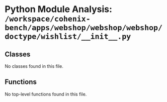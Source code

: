 # Python Module Analysis: `/workspace/cohenix-bench/apps/webshop/webshop/webshop/doctype/wishlist/__init__.py`

## Classes

No classes found in this file.


## Functions

No top-level functions found in this file.
